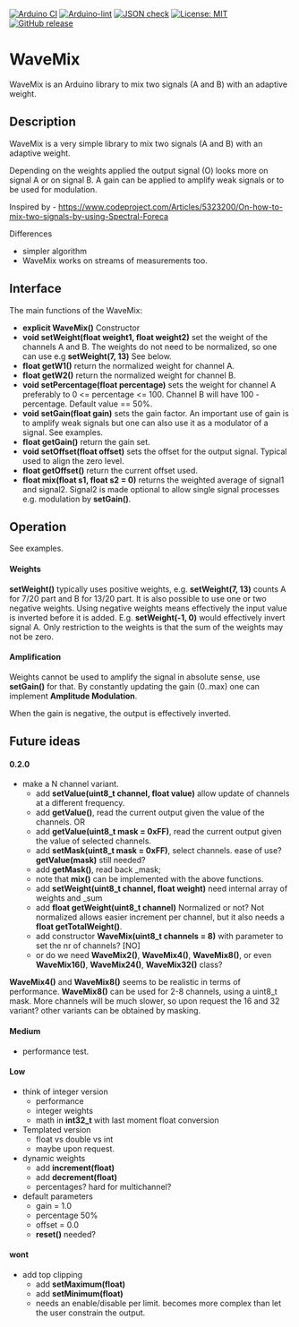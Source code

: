 
[![Arduino CI](https://github.com/RobTillaart/WaveMix/workflows/Arduino%20CI/badge.svg)](https://github.com/marketplace/actions/arduino_ci)
[![Arduino-lint](https://github.com/RobTillaart/WaveMix/actions/workflows/arduino-lint.yml/badge.svg)](https://github.com/RobTillaart/WaveMix/actions/workflows/arduino-lint.yml)
[![JSON check](https://github.com/RobTillaart/WaveMix/actions/workflows/jsoncheck.yml/badge.svg)](https://github.com/RobTillaart/WaveMix/actions/workflows/jsoncheck.yml)
[![License: MIT](https://img.shields.io/badge/license-MIT-green.svg)](https://github.com/RobTillaart/WaveMix/blob/master/LICENSE)
[![GitHub release](https://img.shields.io/github/release/RobTillaart/WaveMix.svg?maxAge=3600)](https://github.com/RobTillaart/WaveMix/releases)


# WaveMix

WaveMix is an Arduino library to mix two signals (A and B) with an adaptive weight.


## Description

WaveMix is a very simple library to mix two signals (A and B) with an adaptive weight.

Depending on the weights applied the output signal (O) looks more on signal A or on signal B. 
A gain can be applied to amplify weak signals or to be used for modulation.


Inspired by - https://www.codeproject.com/Articles/5323200/On-how-to-mix-two-signals-by-using-Spectral-Foreca

Differences
- simpler algorithm
- WaveMix works on streams of measurements too.


## Interface

The main functions of the WaveMix:

- **explicit WaveMix()** Constructor
- **void  setWeight(float weight1, float weight2)** set the weight of the channels A and B. 
The weights do not need to be normalized, so one can use e.g **setWeight(7, 13)** See below.
- **float getW1()** return the normalized weight for channel A.
- **float getW2()** return the normalized weight for channel B.
- **void  setPercentage(float percentage)** sets the weight for channel A preferably to 0 <= percentage <= 100. 
Channel B will have 100 - percentage.
Default value == 50%.
- **void  setGain(float gain)** sets the gain factor.
An important use of gain is to amplify weak signals but one can also use it as a modulator of a signal.
See examples.
- **float getGain()** return the gain set.
- **void  setOffset(float offset)** sets the offset for the output signal. 
Typical used to align the zero level.
- **float getOffset()** return the current offset used.
- **float mix(float s1, float s2 = 0)** returns the weighted average of signal1 and signal2. 
Signal2 is made optional to allow single signal processes e.g. modulation by **setGain()**.


## Operation

See examples.


#### Weights

**setWeight()** typically uses positive weights, e.g. **setWeight(7, 13)**
counts A for 7/20 part and B for 13/20 part. 
It is also possible to use one or two negative weights. 
Using negative weights means effectively the input value is inverted before it is added. 
E.g. **setWeight(-1, 0)** would effectively invert signal A.
Only restriction to the weights is that the sum of the weights may not be zero.


#### Amplification

Weights cannot be used to amplify the signal in absolute sense, use **setGain()** for that.
By constantly updating the gain (0..max) one can implement **Amplitude Modulation**.

When the gain is negative, the output is effectively inverted.


## Future ideas


#### 0.2.0

- make a N channel variant.
  - add **setValue(uint8_t channel, float value)** allow update of channels at a different frequency.
  - add **getValue()**, read the current output given the value of the channels. OR
  - add **getValue(uint8_t mask = 0xFF)**, read the current output given the value of selected channels.
  - add **setMask(uint8_t mask = 0xFF)**, select channels. ease of use?  **getValue(mask)** still needed?
  - add **getMask()**, read back \_mask;
  - note that **mix()** can be implemented with the above functions.
  - add **setWeight(uint8_t channel, float weight)** need internal array of weights and \_sum
  - add **float getWeight(uint8_t channel)** Normalized or not?
  Not normalized allows easier increment per channel, but it
  also needs a **float getTotalWeight()**.
  - add constructor **WaveMix(uint8_t channels = 8)** with parameter to set the nr of channels? \[NO\]
  - or do we need **WaveMix2()**, **WaveMix4()**, **WaveMix8()**, or even **WaveMix16()**, **WaveMix24()**, **WaveMix32()** class?

**WaveMix4()** and **WaveMix8()** seems to be realistic in terms of performance.
**WaveMix8()** can be used for 2-8 channels, using a uint8_t mask.
More channels will be much slower, so upon request the 16 and 32 variant? other variants can be obtained by masking.


#### Medium


- performance test.


#### Low

- think of integer version
  - performance
  - integer weights
  - math in **int32_t** with last moment float conversion 
- Templated version
  - float vs double vs int
  - maybe upon request.
- dynamic weights
  - add **increment(float)**
  - add **decrement(float)**
  - percentages? hard for multichannel?
- default parameters
  - gain = 1.0
  - percentage 50%
  - offset = 0.0
  - **reset()** needed?


#### wont
- add top clipping
  - add **setMaximum(float)**
  - add **setMinimum(float)**
  - needs an enable/disable per limit. 
    becomes more complex than let the user constrain the output.
